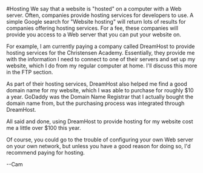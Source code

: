 #Hosting
We say that a website is "hosted" on a computer with a Web server. Often, companies provide hosting services for developers to use. A simple Google search for "Website hosting" will return lots of results for companies offering hosting services. For a fee, these companies will provide you access to a Web server that you can put your website on.

For example, I am currently paying a company called DreamHost to provide hosting services for the Christensen Academy. Essentially, they provide me with the information I need to connect to one of their servers and set up my website, which I do from my regular computer at home. I'll discuss this more in the FTP section.

As part of their hosting services, DreamHost also helped me find a good domain name for my website, which I was able to purchase for roughly $10 a year. GoDaddy was the Domain Name Registrar that I actually bought the domain name from, but the purchasing process was integrated through DreamHost.

All said and done, using DreamHost to provide hosting for my website cost me a little over $100 this year.

Of course, you could go to the trouble of configuring your own Web server on your own network, but unless you have a good reason for doing so, I'd recommend paying for hosting.

--Cam
